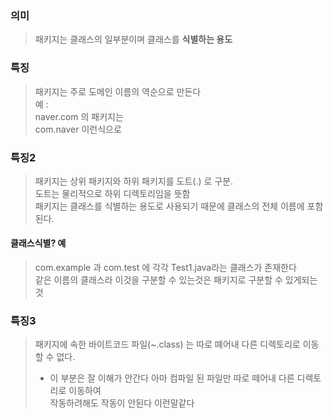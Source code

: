 ### 의미
> 패키지는 클래스의 일부분이며 클래스를 **식별하는 용도**  
### 특징 
> 패키지는 주로 도메인 이름의 역순으로 만든다  
> 예 :  
> naver.com 의 패키지는  
> com.naver 이런식으로  

### 특징2
> 패키지는 상위 패키지와 하위 패키지를 도트(.) 로 구분.  
> 도트는 물리적으로 하위 디렉토리임을 뜻함  
> 패키지는 클래스를 식별하는 용도로 사용되기 때문에 클래스의 전체 이름에 포함된다.  

#### 클래스식별? 예
> com.example 과 com.test 에 각각 Test1.java라는 클래스가 존재한다  
> 같은 이름의 클래스라 이것을 구분할 수 있는것은 패키지로 구분할 수 있게되는것

### 특징3
> 패키지에 속한 바이트코드 파일(~.class) 는 따로 뗴어내 다른 디렉토리로 이동할 수 없다.
> - 이 부분은 잘 이해가 안간다 아마 컴파일 된 파일만 따로 떼어내 다른 디렉토리로 이동하여  
> 작동하려해도 작동이 안된다 이런말같다